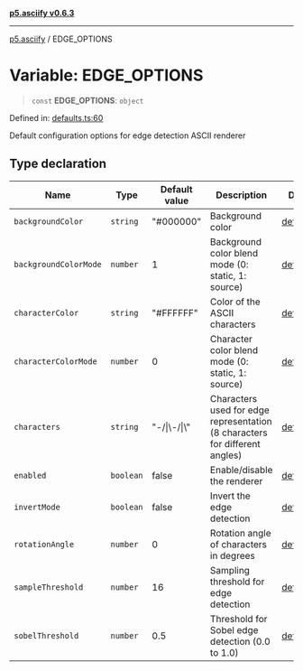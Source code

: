 [**p5.asciify v0.6.3**](../README.md)

***

[p5.asciify](../globals.md) / EDGE\_OPTIONS

# Variable: EDGE\_OPTIONS

> `const` **EDGE\_OPTIONS**: `object`

Defined in: [defaults.ts:60](https://github.com/humanbydefinition/p5-asciify/blob/d304087d1ede08ec5b6ebc19263567aad6425656/src/lib/defaults.ts#L60)

Default configuration options for edge detection ASCII renderer

## Type declaration

| Name | Type | Default value | Description | Defined in |
| ------ | ------ | ------ | ------ | ------ |
| <a id="backgroundcolor"></a> `backgroundColor` | `string` | "#000000" | Background color | [defaults.ts:70](https://github.com/humanbydefinition/p5-asciify/blob/d304087d1ede08ec5b6ebc19263567aad6425656/src/lib/defaults.ts#L70) |
| <a id="backgroundcolormode"></a> `backgroundColorMode` | `number` | 1 | Background color blend mode (0: static, 1: source) | [defaults.ts:72](https://github.com/humanbydefinition/p5-asciify/blob/d304087d1ede08ec5b6ebc19263567aad6425656/src/lib/defaults.ts#L72) |
| <a id="charactercolor"></a> `characterColor` | `string` | "#FFFFFF" | Color of the ASCII characters | [defaults.ts:66](https://github.com/humanbydefinition/p5-asciify/blob/d304087d1ede08ec5b6ebc19263567aad6425656/src/lib/defaults.ts#L66) |
| <a id="charactercolormode"></a> `characterColorMode` | `number` | 0 | Character color blend mode (0: static, 1: source) | [defaults.ts:68](https://github.com/humanbydefinition/p5-asciify/blob/d304087d1ede08ec5b6ebc19263567aad6425656/src/lib/defaults.ts#L68) |
| <a id="characters"></a> `characters` | `string` | "-/\|\\-/\|\\" | Characters used for edge representation (8 characters for different angles) | [defaults.ts:64](https://github.com/humanbydefinition/p5-asciify/blob/d304087d1ede08ec5b6ebc19263567aad6425656/src/lib/defaults.ts#L64) |
| <a id="enabled"></a> `enabled` | `boolean` | false | Enable/disable the renderer | [defaults.ts:62](https://github.com/humanbydefinition/p5-asciify/blob/d304087d1ede08ec5b6ebc19263567aad6425656/src/lib/defaults.ts#L62) |
| <a id="invertmode"></a> `invertMode` | `boolean` | false | Invert the edge detection | [defaults.ts:74](https://github.com/humanbydefinition/p5-asciify/blob/d304087d1ede08ec5b6ebc19263567aad6425656/src/lib/defaults.ts#L74) |
| <a id="rotationangle"></a> `rotationAngle` | `number` | 0 | Rotation angle of characters in degrees | [defaults.ts:80](https://github.com/humanbydefinition/p5-asciify/blob/d304087d1ede08ec5b6ebc19263567aad6425656/src/lib/defaults.ts#L80) |
| <a id="samplethreshold"></a> `sampleThreshold` | `number` | 16 | Sampling threshold for edge detection | [defaults.ts:78](https://github.com/humanbydefinition/p5-asciify/blob/d304087d1ede08ec5b6ebc19263567aad6425656/src/lib/defaults.ts#L78) |
| <a id="sobelthreshold"></a> `sobelThreshold` | `number` | 0.5 | Threshold for Sobel edge detection (0.0 to 1.0) | [defaults.ts:76](https://github.com/humanbydefinition/p5-asciify/blob/d304087d1ede08ec5b6ebc19263567aad6425656/src/lib/defaults.ts#L76) |
